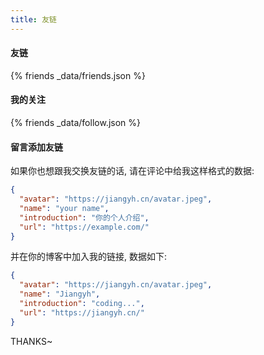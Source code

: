 ```yaml
---
title: 友链
---
```


#### 友链
{% friends _data/friends.json %}

#### 我的关注
{% friends _data/follow.json %}

#### 留言添加友链
如果你也想跟我交换友链的话, 请在评论中给我这样格式的数据:
```json
{
  "avatar": "https://jiangyh.cn/avatar.jpeg",
  "name": "your name",
  "introduction": "你的个人介绍",
  "url": "https://example.com/"
}
```

并在你的博客中加入我的链接, 数据如下:
```json
{
  "avatar": "https://jiangyh.cn/avatar.jpeg",
  "name": "Jiangyh",
  "introduction": "coding...",
  "url": "https://jiangyh.cn/"
}
```
THANKS~
